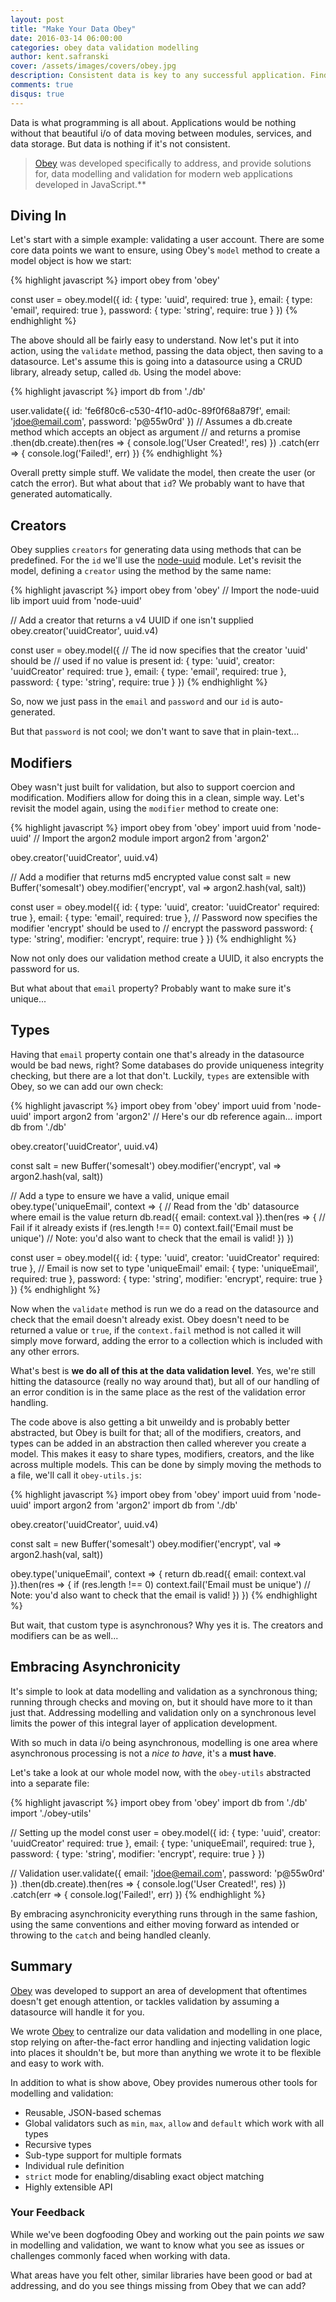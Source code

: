 ```yaml
---
layout: post
title: "Make Your Data Obey"
date: 2016-03-14 06:00:00
categories: obey data validation modelling
author: kent.safranski
cover: /assets/images/covers/obey.jpg
description: Consistent data is key to any successful application. Find out how the Obey library can help you model and validate your data more efficiently.
comments: true
disqus: true
---
```


Data is what programming is all about. Applications would be nothing without that beautiful i/o of data moving between modules, services, and data storage. But data is nothing if it's not consistent.

> [Obey](https://github.com/TechnologyAdvice/obey) was developed specifically to address, and provide solutions for, data modelling and validation for modern web applications developed in JavaScript.**

## Diving In

Let's start with a simple example: validating a user account. There are some core data points we want to ensure, using Obey's `model` method to create a model object is how we start:

{% highlight javascript %}
import obey from 'obey'

const user = obey.model({
    id: { type: 'uuid', required: true },
    email: { type: 'email', required: true },
    password: { type: 'string', require: true }
})
{% endhighlight %}

The above should all be fairly easy to understand. Now let's put it into action, using the `validate` method, passing the data object, then saving to a datasource. Let's assume this is going into a datasource using a CRUD library, already setup, called `db`. Using the model above:

{% highlight javascript %}
import db from './db'

user.validate({
    id: 'fe6f80c6-c530-4f10-ad0c-89f0f68a879f',
    email: 'jdoe@email.com',
    password: 'p@55w0rd'
})
// Assumes a db.create method which accepts an object as argument
// and returns a promise
.then(db.create).then(res => {
    console.log('User Created!', res)
})
.catch(err => {
    console.log('Failed!', err)
})
{% endhighlight %}

Overall pretty simple stuff. We validate the model, then create the user (or catch the error). But what about that `id`? We probably want to have that generated automatically.

## Creators

Obey supplies `creators` for generating data using methods that can be predefined. For the `id` we'll use the [node-uuid](https://www.npmjs.com/package/node-uuid) module. Let's revisit the model, defining a `creator` using the method by the same name:

{% highlight javascript %}
import obey from 'obey'
// Import the node-uuid lib
import uuid from 'node-uuid'

// Add a creator that returns a v4 UUID if one isn't supplied
obey.creator('uuidCreator', uuid.v4)

const user = obey.model({
    // The id now specifies that the creator 'uuid' should be 
    // used if no value is present
    id: { type: 'uuid', creator: 'uuidCreator' required: true },
    email: { type: 'email', required: true },
    password: { type: 'string', require: true }
})
{% endhighlight %}

So, now we just pass in the `email` and `password` and our `id` is auto-generated.

But that `password` is not cool; we don't want to save that in plain-text...

## Modifiers

Obey wasn't just built for validation, but also to support coercion and modification. Modifiers allow for doing this in a clean, simple way. Let's revisit the model again, using the `modifier` method to create one:

{% highlight javascript %}
import obey from 'obey'
import uuid from 'node-uuid'
// Import the argon2 module
import argon2 from 'argon2'

obey.creator('uuidCreator', uuid.v4)

// Add a modifier that returns md5 encrypted value
const salt = new Buffer('somesalt')
obey.modifier('encrypt', val => argon2.hash(val, salt))

const user = obey.model({
    id: { type: 'uuid', creator: 'uuidCreator' required: true },
    email: { type: 'email', required: true },
    // Password now specifies the modifier 'encrypt' should be used to
    // encrypt the password
    password: { type: 'string', modifier: 'encrypt', require: true }
})
{% endhighlight %}

Now not only does our validation method create a UUID, it also encrypts the password for us.

But what about that `email` property? Probably want to make sure it's unique...

## Types

Having that `email` property contain one that's already in the datasource would be bad news, right? Some databases do provide uniqueness integrity checking, but there are a lot that don't. Luckily, `types` are extensible with Obey, so we can add our own check:

{% highlight javascript %}
import obey from 'obey'
import uuid from 'node-uuid'
import argon2 from 'argon2'
// Here's our db reference again...
import db from './db'

obey.creator('uuidCreator', uuid.v4)

const salt = new Buffer('somesalt')
obey.modifier('encrypt', val => argon2.hash(val, salt))

// Add a type to ensure we have a valid, unique email
obey.type('uniqueEmail', context => {
    // Read from the 'db' datasource where email is the value
    return db.read({ email: context.val }).then(res => {
        // Fail if it already exists
        if (res.length !== 0) context.fail('Email must be unique')
        // Note: you'd also want to check that the email is valid!
    })
})

const user = obey.model({
    id: { type: 'uuid', creator: 'uuidCreator' required: true },
    // Email is now set to type 'uniqueEmail'
    email: { type: 'uniqueEmail', required: true },
    password: { type: 'string', modifier: 'encrypt', require: true }
})
{% endhighlight %}

Now when the `validate` method is run we do a read on the datasource and check that the email doesn't already exist. Obey doesn't need to be returned a value or `true`, if the `context.fail` method is not called it will simply move forward, adding the error to a collection which is included with any other errors.

What's best is **we do all of this at the data validation level**. Yes, we're still hitting the datasource (really no way around that), but all of our handling of an error condition is in the same place as the rest of the validation error handling.

The code above is also getting a bit unweildy and is probably better abstracted, but Obey is built for that; all of the modifiers, creators, and types can be added in an abstraction then called wherever you create a model. This makes it easy to share types, modifiers, creators, and the like across multiple models. This can be done by simply moving the methods to a file, we'll call it `obey-utils.js`:

{% highlight javascript %}
import obey from 'obey'
import uuid from 'node-uuid'
import argon2 from 'argon2'
import db from './db'

obey.creator('uuidCreator', uuid.v4)

const salt = new Buffer('somesalt')
obey.modifier('encrypt', val => argon2.hash(val, salt))

obey.type('uniqueEmail', context => {
    return db.read({ email: context.val }).then(res => {
        if (res.length !== 0) context.fail('Email must be unique')
        // Note: you'd also want to check that the email is valid!
    })
})
{% endhighlight %}

But wait, that custom type is asynchronous? Why yes it is. The creators and modifiers can be as well...

## Embracing Asynchronicity

It's simple to look at data modelling and validation as a synchronous thing; running through checks and moving on, but it should have more to it than just that. Addressing modelling and validation only on a synchronous level limits the power of this integral layer of application development.

With so much in data i/o being asynchronous, modelling is one area where asynchronous processing is not a _nice to have_, it's a **must have**.

Let's take a look at our whole model now, with the `obey-utils` abstracted into a separate file:

{% highlight javascript %}
import obey from 'obey'
import db from './db'
import './obey-utils'

// Setting up the model
const user = obey.model({
    id: { type: 'uuid', creator: 'uuidCreator' required: true },
    email: { type: 'uniqueEmail', required: true },
    password: { type: 'string', modifier: 'encrypt', require: true }
})

// Validation
user.validate({
    email: 'jdoe@email.com',
    password: 'p@55w0rd'
})
.then(db.create).then(res => {
    console.log('User Created!', res)
})
.catch(err => {
    console.log('Failed!', err)
})
{% endhighlight %}

By embracing asynchronicity everything runs through in the same fashion, using the same conventions and either moving forward as intended or throwing to the `catch` and being handled cleanly.

## Summary

[Obey](https://github.com/TechnologyAdvice/obey) was developed to support an area of development that oftentimes doesn't get enough attention, or tackles validation by assuming a datasource will handle it for you.

We wrote [Obey](https://github.com/TechnologyAdvice/obey) to centralize our data validation and modelling in one place, stop relying on after-the-fact error handling and injecting validation logic into places it shouldn't be, but more than anything we wrote it to be flexible and easy to work with.

In addition to what is show above, Obey provides numerous other tools for modelling and validation:

* Reusable, JSON-based schemas
* Global validators such as `min`, `max`, `allow` and `default` which work with all types
* Recursive types
* Sub-type support for multiple formats
* Individual rule definition
* `strict` mode for enabling/disabling exact object matching
* Highly extensible API

### Your Feedback

While we've been dogfooding Obey and working out the pain points _we_ saw in modelling and validation, we want to know what you see as issues or challenges commonly faced when working with data.

What areas have you felt other, similar libraries have been good or bad at addressing, and do you see things missing from Obey that we can add?
